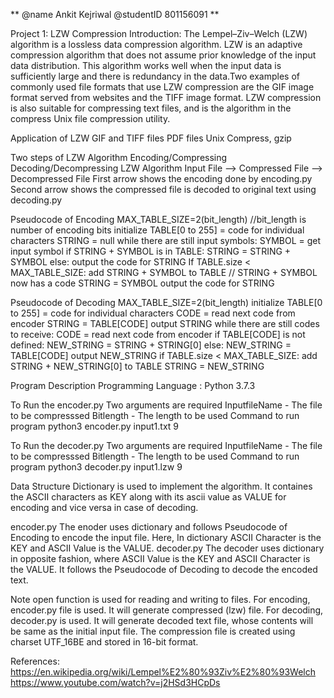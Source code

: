**
@name Ankit Kejriwal
@studentID 801156091
**

Project 1: LZW Compression
Introduction:
The Lempel–Ziv–Welch (LZW) algorithm is a lossless data compression algorithm. LZW is an adaptive compression algorithm that does not assume prior knowledge of the input data distribution. This algorithm works well when the input data is sufficiently large and there is redundancy in the data.Two examples of commonly used file formats that use LZW compression are the GIF image format served from websites and the TIFF image format. LZW compression is also suitable for compressing text files, and is the algorithm in the compress Unix file compression utility.

Application of LZW
GIF and TIFF files
PDF files
Unix Compress, gzip

Two steps of LZW Algorithm
Encoding/Compressing
Decoding/Decompressing
LZW Algorithm
Input File --> Compressed File --> Decompressed File
First arrow shows the encoding done by encoding.py
Second arrow shows the compressed file is decoded to original text using decoding.py

Pseudocode of Encoding
MAX_TABLE_SIZE=2(bit_length) //bit_length is number of encoding bits
initialize TABLE[0 to 255] = code for individual characters
STRING = null
while there are still input symbols:
SYMBOL = get input symbol
if STRING + SYMBOL is in TABLE:
STRING = STRING + SYMBOL
else:
output the code for STRING
If TABLE.size < MAX_TABLE_SIZE:
add STRING + SYMBOL to TABLE // STRING + SYMBOL now has a code
STRING = SYMBOL
output the code for STRING

Pseudocode of Decoding
MAX_TABLE_SIZE=2(bit_length)
initialize TABLE[0 to 255] = code for individual characters
CODE = read next code from encoder
STRING = TABLE[CODE]
output STRING
while there are still codes to receive:
CODE = read next code from encoder
if TABLE[CODE] is not defined:
NEW_STRING = STRING + STRING[0]
else:
NEW_STRING = TABLE[CODE]
output NEW_STRING
if TABLE.size < MAX_TABLE_SIZE:
add STRING + NEW_STRING[0] to TABLE
STRING = NEW_STRING

Program Description
Programming Language : Python 3.7.3

To Run the encoder.py
Two arguments are required
InputfileName - The file to be compresssed
Bitlength - The length to be used
Command to run program
python3 encoder.py input1.txt 9

To Run the decoder.py
Two arguments are required
InputfileName - The file to be compresssed
Bitlength - The length to be used
Command to run program
python3 decoder.py input1.lzw 9

Data Structure
Dictionary is used to implement the algorithm. It containes the ASCII characters as KEY along with its ascii value as VALUE for encoding and vice versa in case of decoding.

encoder.py
The enoder uses dictionary and follows Pseudocode of Encoding to encode the input file. Here, In dictionary ASCII Character is the KEY and ASCII Value is the VALUE.
decoder.py
The decoder uses dictionary in opposite fashion, where ASCII Value is the KEY and ASCII Character is the VALUE. It follows the Pseudocode of Decoding to decode the encoded text.

Note
open function is used for reading and writing to files.
For encoding, encoder.py file is used. It will generate compressed (lzw) file.
For decoding, decoder.py is used. It will generate decoded text file, whose contents will be same as the initial input file.
The compression file is created using charset UTF_16BE and stored in 16-bit format.

References:
https://en.wikipedia.org/wiki/Lempel%E2%80%93Ziv%E2%80%93Welch
https://www.youtube.com/watch?v=j2HSd3HCpDs
